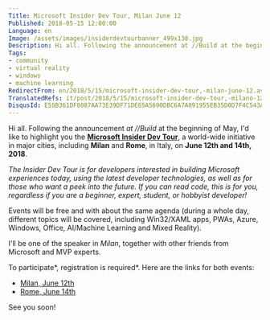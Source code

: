 ```yaml
---
Title: Microsoft Insider Dev Tour, Milan June 12
Published: 2018-05-15 12:00:00
Language: en
Image: /assets/images/insiderdevtourbanner_499x130.jpg
Description: Hi all. Following the announcement at //Build at the beginning of May, I'd like to highlight you the Microsoft Insider Dev Tour , a world-wide initiative in major cities, including Milan and Rome , in Italy, on June 12th and 14th, 2018 .
Tags:
- community
- virtual reality
- windows
- machine learning
RedirectFrom: en/2018/5/15/microsoft-insider-dev-tour,-milan-june-12.aspx
TranslatedRefs: it/post/2018/5/15/microsoft-insider-dev-tour,-milano-12-giugno.md
DisqusId: E55B361DF8087AA73E39DF71DE65A5690DBC6A7A091955EB35D0D7F4C543AF47
---
```

Hi all. Following the announcement *at //Build* at the beginning of May, I'd like to highlight you the **<a href="https://insiderdevtour.com/" target="_blank">Microsoft Insider Dev Tour</a>**, a world-wide initiative in major cities, including **Milan** and **Rome**, in Italy, on **June 12th and 14th, 2018**.

*The Insider Dev Tour is for developers interested in building Microsoft experiences today, using the latest developer technologies, as well as for those who want a peek into the future. If you can read code, this is for you, regardless if you are a beginner, expert, student, or hobbyist developer!*

Events will be free and with about the same agenda (during a whole day, different topics will be covered, including Win32/XAML apps, PWAs, Azure, Windows, Office, AI/Machine Learning and Mixed Reality).

I'll be one of the speaker in *Milan*, together with other friends from Microsoft and MVP experts.

To participate*, registration is required*. Here are the links for both events:

*   <a href="https://insiderdevtour.com/Milan" target="_blank">Milan, June 12th</a>
*   <a href="https://insiderdevtour.com/Rome" target="_blank">Rome,
June 14th</a>

See you soon!